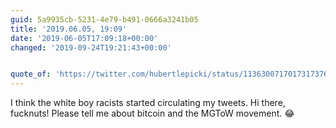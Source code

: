 ```yaml
---
guid: 5a9935cb-5231-4e79-b491-0666a3241b05
title: '2019.06.05, 19:09'
date: '2019-06-05T17:09:18+00:00'
changed: '2019-09-24T19:21:43+00:00'


quote_of: 'https://twitter.com/hubertlepicki/status/1136300717017317376?s=19'
---
```


I think the white boy racists started circulating my tweets. Hi there, fucknuts! Please tell me about bitcoin and the MGToW movement. 😂
